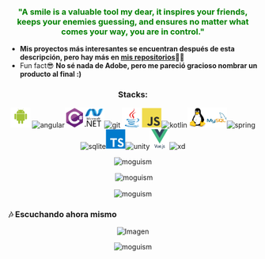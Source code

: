 <!--<img src="https://i.giphy.com/media/v1.Y2lkPTc5MGI3NjExc2V4aTV4cmxmd2FieXg1emNvcDhiczN6cGVkcDRoeTR3MjY1aXh5YyZlcD12MV9pbnRlcm5hbF9naWZfYnlfaWQmY3Q9Zw/nSHcJx9qJmfn3YNQgX/giphy.gif" height="165">-->
<!--
**moguism/moguism** is a ✨ _special_ ✨ repository because its `README.md` (this file) appears on your GitHub profile.

Here are some ideas to get you started:

- 🔭 I’m currently working on ...
- 🌱 I’m currently learning ...
- 👯 I’m looking to collaborate on ...
- 🤔 I’m looking for help with ...
- 💬 Ask me about ...
- 📫 How to reach me: ...
- 😄 Pronouns: ...
- ⚡ Fun fact: ...
-->
<h3 align="center" style="color: green">"A smile is a valuable tool my dear, it inspires your friends, keeps your enemies guessing, and ensures no matter what comes your way, you are in control."</h3>

- **Mis proyectos más interesantes se encuentran después de esta descripción, pero hay más en [mis repositorios](https://github.com/moguism?tab=repositories)😶‍🌫️**
- Fun fact😎 **No sé nada de Adobe, pero me pareció gracioso nombrar un producto al final :)**

<h3 align="center">Stacks:</h3>
<p align="center"> 
  <img src="https://raw.githubusercontent.com/devicons/devicon/master/icons/android/android-original-wordmark.svg" alt="android" width="40" height="40"/> <img src="https://angular.io/assets/images/logos/angular/angular.svg" alt="angular" width="40" height="40"/><img src="https://raw.githubusercontent.com/devicons/devicon/master/icons/csharp/csharp-original.svg" alt="csharp" width="40" height="40"/><img src="https://raw.githubusercontent.com/devicons/devicon/master/icons/dot-net/dot-net-original-wordmark.svg" alt="dotnet" width="40" height="40"/><img src="https://www.vectorlogo.zone/logos/git-scm/git-scm-icon.svg" alt="git" width="40" height="40"/> <img src="https://raw.githubusercontent.com/devicons/devicon/master/icons/java/java-original.svg" alt="java" width="40" height="40"/><img src="https://raw.githubusercontent.com/devicons/devicon/master/icons/javascript/javascript-original.svg" alt="javascript" width="40" height="40"/><img src="https://www.vectorlogo.zone/logos/kotlinlang/kotlinlang-icon.svg" alt="kotlin" width="40" height="40"/><img src="https://raw.githubusercontent.com/devicons/devicon/master/icons/linux/linux-original.svg" alt="linux" width="40" height="40"/><img src="https://raw.githubusercontent.com/devicons/devicon/master/icons/mysql/mysql-original-wordmark.svg" alt="mysql" width="40" height="40"/><img src="https://www.vectorlogo.zone/logos/springio/springio-icon.svg" alt="spring" width="40" height="40"/><img src="https://www.vectorlogo.zone/logos/sqlite/sqlite-icon.svg" alt="sqlite" width="40" height="40"/><img src="https://raw.githubusercontent.com/devicons/devicon/master/icons/typescript/typescript-original.svg" alt="typescript" width="40" height="40"/><img src="https://www.vectorlogo.zone/logos/unity3d/unity3d-icon.svg" alt="unity" width="40" height="40"/><img src="https://raw.githubusercontent.com/devicons/devicon/master/icons/vuejs/vuejs-original-wordmark.svg" alt="vuejs" width="40" height="40"/><img src="https://cdn.worldvectorlogo.com/logos/adobe-xd.svg" alt="xd" width="40" height="40"/>
</p>

<p align="center"> <img src="https://github-readme-stats.vercel.app/api/top-langs/?username=moguism&layout=compact&theme=midnight-purple" alt="moguism"/>
<p align="center">&nbsp;<img align="center" src="https://github-readme-stats.vercel.app/api?username=moguism&show_icons=true&locale=en" alt="moguism" /></p>
<p align="center"><img align="center" src="https://github-readme-streak-stats.herokuapp.com/?user=moguism&" alt="moguism" /></p>

<h3>🎶 Escuchando ahora mismo</h3>
<p align="center"> <img src="https://yt-music-readme.vercel.app/" alt="Imagen"></p>
<p align="center"> <img src="https://komarev.com/ghpvc/?username=moguism&label=Profile%20views&color=0e75b6&style=flat" alt="moguism" /> </p>


